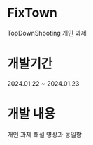 # FixTown
TopDownShooting 개인 과제  

# 개발기간  
2024.01.22 ~ 2024.01.23  

# 개발 내용  
개인 과제 해설 영상과 동일함  

